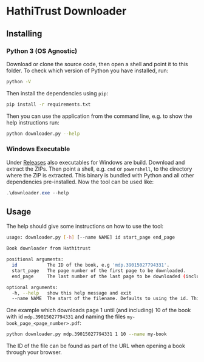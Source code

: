 # HathiTrust Downloader

## Installing

### Python 3 (OS Agnostic)

Download or clone the source code, then open a shell and point it to this folder. To check which version of Python you have installed, run:

```bash
python -V
```

Then install the dependencies using `pip`:

```bash
pip install -r requirements.txt
```

Then you can use the application from the command line, e.g. to show the help instructions run:

```bash
python downloader.py --help
```

### Windows Executable

Under [Releases](https://github.com/Addono/HathiTrust-downloader/releases) also executables for Windows are build. Download and extract the ZIPs. Then point a shell, e.g. `cmd` or `powershell`, to the directory where the ZIP is extracted. This binary is bundled with Python and all other dependencies pre-installed. Now the tool can be used like:

```powershell
.\downloader.exe --help 
```

## Usage

The help should give some instructions on how to use the tool:

```bash
usage: downloader.py [-h] [--name NAME] id start_page end_page

Book downloader from Hathitrust

positional arguments:
  id           The ID of the book, e.g 'mdp.39015027794331'.
  start_page   The page number of the first page to be downloaded.
  end_page     The last number of the last page to be downloaded (inclusive).

optional arguments:
  -h, --help   show this help message and exit
  --name NAME  The start of the filename. Defaults to using the id. This can
```

One example which downloads page 1 until (and including) 10 of the book with id `mdp.39015027794331` and naming the files `my-book_page_<page_number>.pdf`:

```bash
python downloader.py mdp.39015027794331 1 10 --name my-book
```

The ID of the file can be found as part of the URL when opening a book through your browser.
